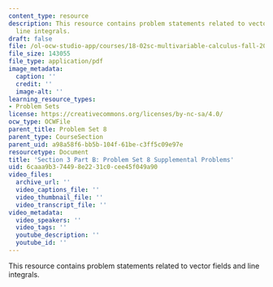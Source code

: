 ```yaml
---
content_type: resource
description: This resource contains problem statements related to vector fields and
  line integrals.
draft: false
file: /ol-ocw-studio-app/courses/18-02sc-multivariable-calculus-fall-2010/6caaa9b374498e2231c0cee45f049a90_MIT18_02SC_SupProb4.pdf
file_size: 143055
file_type: application/pdf
image_metadata:
  caption: ''
  credit: ''
  image-alt: ''
learning_resource_types:
- Problem Sets
license: https://creativecommons.org/licenses/by-nc-sa/4.0/
ocw_type: OCWFile
parent_title: Problem Set 8
parent_type: CourseSection
parent_uid: a98a58f6-bb5b-104f-61be-c3ff5c09e97e
resourcetype: Document
title: 'Section 3 Part B: Problem Set 8 Supplemental Problems'
uid: 6caaa9b3-7449-8e22-31c0-cee45f049a90
video_files:
  archive_url: ''
  video_captions_file: ''
  video_thumbnail_file: ''
  video_transcript_file: ''
video_metadata:
  video_speakers: ''
  video_tags: ''
  youtube_description: ''
  youtube_id: ''
---
```

This resource contains problem statements related to vector fields and line integrals.